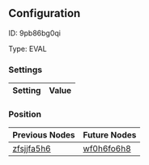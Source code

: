 # <nil>
## Configuration
ID:  9pb86bg0qi

Type: EVAL 


### Settings
| Setting | Value  |
| :------------------------ | ---------------------------------------- |
 




### Position
| Previous Nodes | Future Nodes |
| :------------- | ------------ |
| [zfsjjfa5h6](./zfsjjfa5h6.md) | [wf0h6fo6h8](./wf0h6fo6h8.md) |